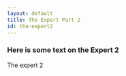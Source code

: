 ```yaml
---
layout: default
title: The Expert Part 2
id: the-expert2
---
```



### Here is some text on the Expert 2
The expert 2